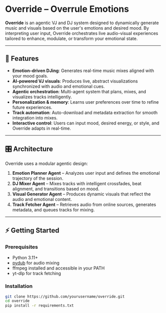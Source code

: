 # Override – Overrule Emotions

**Override** is an agentic VJ and DJ system designed to dynamically generate music and visuals based on the user's emotions and desired mood. By interpreting user input, Override orchestrates live audio-visual experiences tailored to enhance, modulate, or transform your emotional state.  

---

## 🚀 Features

- **Emotion-driven DJing**: Generates real-time music mixes aligned with your mood goals.  
- **AI-powered VJ visuals**: Produces live, abstract visualizations synchronized with audio and emotional cues.  
- **Agentic orchestration**: Multi-agent system that plans, mixes, and visualizes tracks intelligently.  
- **Personalization & memory**: Learns user preferences over time to refine future experiences.  
- **Track automation**: Auto-download and metadata extraction for smooth integration into mixes.  
- **Interactive control**: Users can input mood, desired energy, or style, and Override adapts in real-time.  

---

## 🎛 Architecture

Override uses a modular agentic design:

1. **Emotion Planner Agent** – Analyzes user input and defines the emotional trajectory of the session.  
2. **DJ Mixer Agent** – Mixes tracks with intelligent crossfades, beat alignment, and transitions based on mood.  
3. **Visual Generator Agent** – Produces dynamic visuals that reflect the audio and emotional content.  
4. **Track Fetcher Agent** – Retrieves audio from online sources, generates metadata, and queues tracks for mixing.  

---

## ⚡ Getting Started

### Prerequisites

- Python 3.11+  
- [pydub](https://github.com/jiaaro/pydub) for audio mixing  
- ffmpeg installed and accessible in your PATH  
- yt-dlp for track fetching  

### Installation

```bash
git clone https://github.com/yourusername/override.git
cd override
pip install -r requirements.txt
